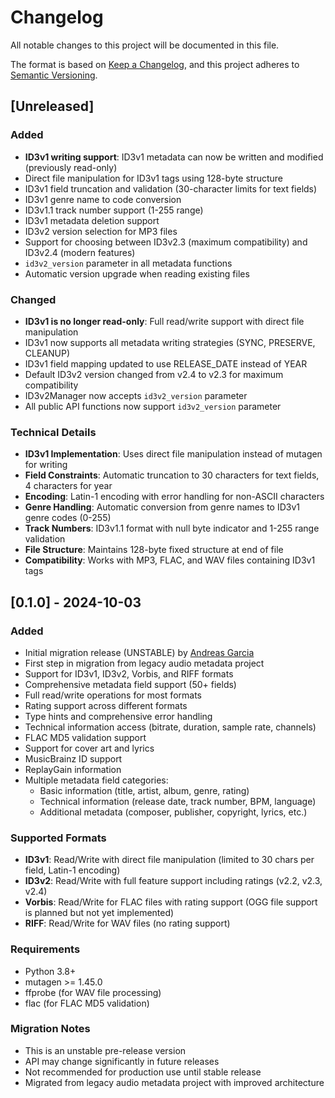 # Changelog

All notable changes to this project will be documented in this file.

The format is based on [Keep a Changelog](https://keepachangelog.com/en/1.0.0/),
and this project adheres to [Semantic Versioning](https://semver.org/spec/v2.0.0.html).

## [Unreleased]

### Added

- **ID3v1 writing support**: ID3v1 metadata can now be written and modified (previously read-only)
- Direct file manipulation for ID3v1 tags using 128-byte structure
- ID3v1 field truncation and validation (30-character limits for text fields)
- ID3v1 genre name to code conversion
- ID3v1.1 track number support (1-255 range)
- ID3v1 metadata deletion support
- ID3v2 version selection for MP3 files
- Support for choosing between ID3v2.3 (maximum compatibility) and ID3v2.4 (modern features)
- `id3v2_version` parameter in all metadata functions
- Automatic version upgrade when reading existing files

### Changed

- **ID3v1 is no longer read-only**: Full read/write support with direct file manipulation
- ID3v1 now supports all metadata writing strategies (SYNC, PRESERVE, CLEANUP)
- ID3v1 field mapping updated to use RELEASE_DATE instead of YEAR
- Default ID3v2 version changed from v2.4 to v2.3 for maximum compatibility
- ID3v2Manager now accepts `id3v2_version` parameter
- All public API functions now support `id3v2_version` parameter

### Technical Details

- **ID3v1 Implementation**: Uses direct file manipulation instead of mutagen for writing
- **Field Constraints**: Automatic truncation to 30 characters for text fields, 4 characters for year
- **Encoding**: Latin-1 encoding with error handling for non-ASCII characters
- **Genre Handling**: Automatic conversion from genre names to ID3v1 genre codes (0-255)
- **Track Numbers**: ID3v1.1 format with null byte indicator and 1-255 range validation
- **File Structure**: Maintains 128-byte fixed structure at end of file
- **Compatibility**: Works with MP3, FLAC, and WAV files containing ID3v1 tags

## [0.1.0] - 2024-10-03

### Added

- Initial migration release (UNSTABLE) by [Andreas Garcia](https://github.com/Andreas-Garcia)
- First step in migration from legacy audio metadata project
- Support for ID3v1, ID3v2, Vorbis, and RIFF formats
- Comprehensive metadata field support (50+ fields)
- Full read/write operations for most formats
- Rating support across different formats
- Type hints and comprehensive error handling
- Technical information access (bitrate, duration, sample rate, channels)
- FLAC MD5 validation support
- Support for cover art and lyrics
- MusicBrainz ID support
- ReplayGain information
- Multiple metadata field categories:
  - Basic information (title, artist, album, genre, rating)
  - Technical information (release date, track number, BPM, language)
  - Additional metadata (composer, publisher, copyright, lyrics, etc.)

### Supported Formats

- **ID3v1**: Read/Write with direct file manipulation (limited to 30 chars per field, Latin-1 encoding)
- **ID3v2**: Read/Write with full feature support including ratings (v2.2, v2.3, v2.4)
- **Vorbis**: Read/Write for FLAC files with rating support (OGG file support is planned but not yet implemented)
- **RIFF**: Read/Write for WAV files (no rating support)

### Requirements

- Python 3.8+
- mutagen >= 1.45.0
- ffprobe (for WAV file processing)
- flac (for FLAC MD5 validation)

### Migration Notes

- This is an unstable pre-release version
- API may change significantly in future releases
- Not recommended for production use until stable release
- Migrated from legacy audio metadata project with improved architecture
